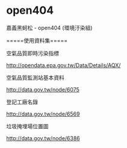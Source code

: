 ﻿# open404
嘉義黑蚵松 - open404 (環境汙染組)


=====使用資料集=====

空氣品質即時污染指標

http://opendata.epa.gov.tw/Data/Details/AQX/


空氣品質監測站基本資料

http://data.gov.tw/node/6075


登記工廠名錄

http://data.gov.tw/node/6569


垃圾掩埋場位置圖

http://data.gov.tw/node/6386